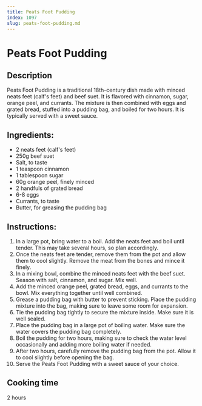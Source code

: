 ```yaml
---
title: Peats Foot Pudding
index: 1097
slug: peats-foot-pudding.md
---
```


# Peats Foot Pudding

## Description
Peats Foot Pudding is a traditional 18th-century dish made with minced neats feet (calf's feet) and beef suet. It is flavored with cinnamon, sugar, orange peel, and currants. The mixture is then combined with eggs and grated bread, stuffed into a pudding bag, and boiled for two hours. It is typically served with a sweet sauce.

## Ingredients:
- 2 neats feet (calf's feet)
- 250g beef suet
- Salt, to taste
- 1 teaspoon cinnamon
- 1 tablespoon sugar
- 60g orange peel, finely minced
- 2 handfuls of grated bread
- 6-8 eggs
- Currants, to taste
- Butter, for greasing the pudding bag

## Instructions:
1. In a large pot, bring water to a boil. Add the neats feet and boil until tender. This may take several hours, so plan accordingly.
2. Once the neats feet are tender, remove them from the pot and allow them to cool slightly. Remove the meat from the bones and mince it finely.
3. In a mixing bowl, combine the minced neats feet with the beef suet. Season with salt, cinnamon, and sugar. Mix well.
4. Add the minced orange peel, grated bread, eggs, and currants to the bowl. Mix everything together until well combined.
5. Grease a pudding bag with butter to prevent sticking. Place the pudding mixture into the bag, making sure to leave some room for expansion.
6. Tie the pudding bag tightly to secure the mixture inside. Make sure it is well sealed.
7. Place the pudding bag in a large pot of boiling water. Make sure the water covers the pudding bag completely.
8. Boil the pudding for two hours, making sure to check the water level occasionally and adding more boiling water if needed.
9. After two hours, carefully remove the pudding bag from the pot. Allow it to cool slightly before opening the bag.
10. Serve the Peats Foot Pudding with a sweet sauce of your choice.

## Cooking time
2 hours